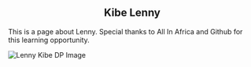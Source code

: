 <h2 align="center">Kibe Lenny</h2>

This is a page about Lenny. Special thanks to All In Africa and Github for this learning opportunity.

![Lenny Kibe DP Image](https://avatars.githubusercontent.com/u/30266234?s=400&u=c48993904c3eb5e7db5b819ff781293c12a5928e&v=4)
